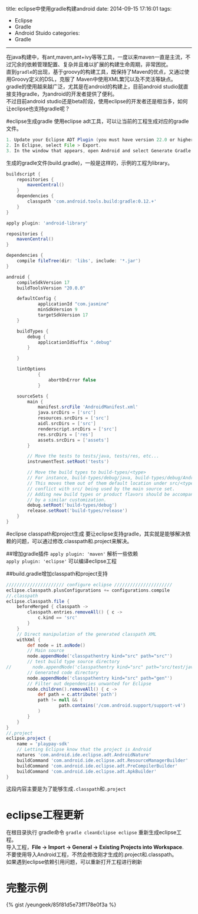 title: eclipse中使用gradle构建android
date: 2014-09-15 17:16:01
tags:
- Eclipse
- Gradle
- Android Stuido
categories:
- Gradle
---

在java构建中，有ant,maven,ant+ivy等等工具，一度以来maven一直是主流，不过冗余的依赖管理配置、复杂并且难以扩展的构建生命周期，非常困扰。  
直到`gradle`的出现，基于groovy的构建工具，既保持了Maven的优点，又通过使用Groovy定义的DSL，克服了 Maven中使用XML繁冗以及不灵活等缺点。  
gradle的使用越来越广泛，尤其是在android的构建上，目前android studio就直接支持gradle，为android的开发者提供了便利。  
不过目前android studio还是beta阶段，使用eclipse的开发者还是相当多，如何让eclipse也支持gradle呢？
<!-- more -->

#eclipse生成gradle
使用eclipse adt工具，可以让当前的工程生成对应的gradle文件。
``` java
1. Update your Eclipse ADT Plugin (you must have version 22.0 or higher).
2. In Eclipse, select File > Export.
3. In the window that appears, open Android and select Generate Gradle build files.
```

生成的gradle文件(build.gradle)，一般是这样的，示例的工程为library。
``` gradle
buildscript {
    repositories {
        mavenCentral()
    }
    dependencies {
        classpath 'com.android.tools.build:gradle:0.12.+'
    }
}

apply plugin: 'android-library'

repositories {
    mavenCentral()
}

dependencies {
    compile fileTree(dir: 'libs', include: '*.jar')
}

android {
    compileSdkVersion 17
    buildToolsVersion "20.0.0"

    defaultConfig {
            applicationId "com.jasmine"
            minSdkVersion 9
            targetSdkVersion 17
    }

    buildTypes {
        debug {
            applicationIdSuffix ".debug"
        }

    }

    lintOptions
            {
                abortOnError false
            }

    sourceSets {
        main {
            manifest.srcFile 'AndroidManifest.xml'
            java.srcDirs = ['src']
            resources.srcDirs = ['src']
            aidl.srcDirs = ['src']
            renderscript.srcDirs = ['src']
            res.srcDirs = ['res']
            assets.srcDirs = ['assets']
        }

        // Move the tests to tests/java, tests/res, etc...
        instrumentTest.setRoot('tests')

        // Move the build types to build-types/<type>
        // For instance, build-types/debug/java, build-types/debug/AndroidManifest.xml, ...
        // This moves them out of them default location under src/<type>/... which would
        // conflict with src/ being used by the main source set.
        // Adding new build types or product flavors should be accompanied
        // by a similar customization.
        debug.setRoot('build-types/debug')
        release.setRoot('build-types/release')
    }
}
```

#eclipse classpath和project生成
要让eclipse支持gradle，其实就是能够解决依赖的问题，可以通过修改.classpath和.project来解决。

##增加gradle插件
`apply plugin: 'maven'` 解析一些依赖  
`apply plugin: 'eclipse'` 可以编译eclipse工程  

##build.gradle增加classpath和project支持
``` gradle
////////////////////// configure eclipse //////////////////////
eclipse.classpath.plusConfigurations += configurations.compile
//.classpath
eclipse.classpath.file {
    beforeMerged { classpath ->
        classpath.entries.removeAll() { c ->
            c.kind == 'src'
        }
    }
    // Direct manipulation of the generated classpath XML
    withXml {
        def node = it.asNode()
        // Main source
        node.appendNode('classpathentry kind="src" path="src"')
        // test build type source directory
//        node.appendNode('classpathentry kind="src" path="src/test/java"')
        // Generated code directory
        node.appendNode('classpathentry kind="src" path="gen"')
        // Filter out dependencies unwanted for Eclipse
        node.children().removeAll() { c ->
            def path = c.attribute('path')
            path != null && (
                    path.contains('/com.android.support/support-v4')
            )
        }
    }
}
//.project
eclipse.project {
    name = 'playpay-sdk'
    // Letting Eclipse know that the project is Android
    natures 'com.android.ide.eclipse.adt.AndroidNature'
    buildCommand 'com.android.ide.eclipse.adt.ResourceManagerBuilder'
    buildCommand 'com.android.ide.eclipse.adt.PreCompilerBuilder'
    buildCommand 'com.android.ide.eclipse.adt.ApkBuilder'
}
```

这段内容主要是为了能够生成`.classpath`和`.project`

# eclipse工程更新

在根目录执行 gradle命令  `gradle cleanEclipse eclipse` 重新生成eclipse工程。  
导入工程，**File -> Import -> General -> Existing Projects into Workspace**.  
不要使用导入Android工程，不然会修改刚才生成的.project和.classpath。  
如果遇到eclipse依赖引用问题，可以重新打开工程进行刷新

# 完整示例
{% gist /yeungeek/85f81d5e73ff178e0f3a %}
